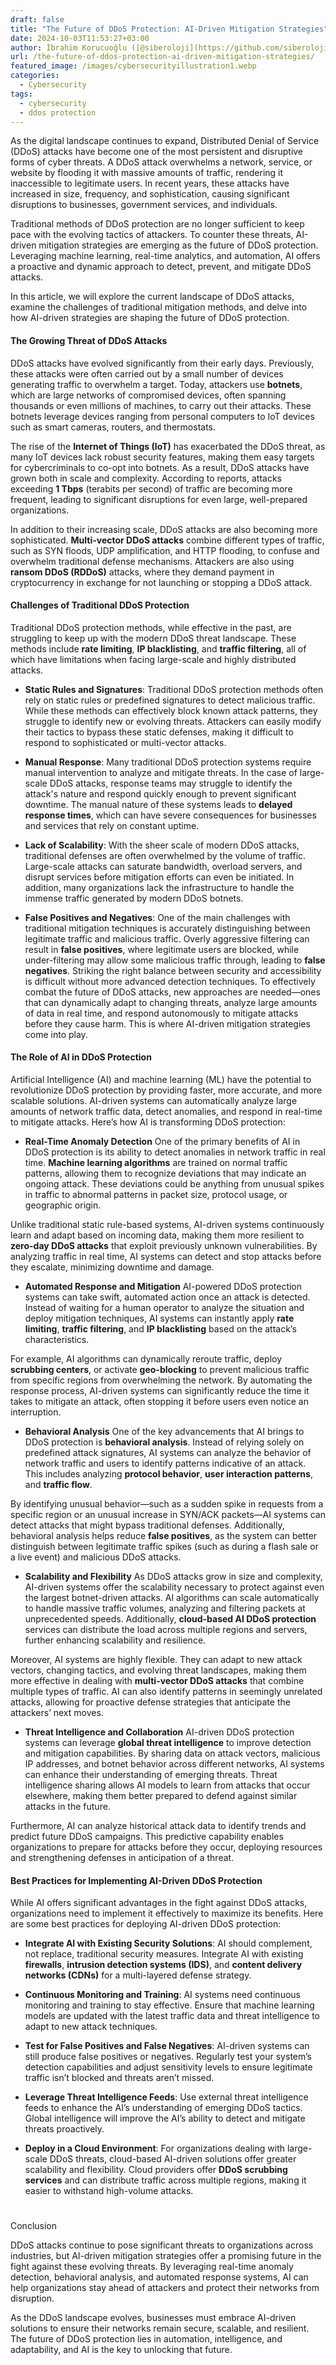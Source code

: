 ```yaml
---
draft: false
title: "The Future of DDoS Protection: AI-Driven Mitigation Strategies"
date: 2024-10-03T11:53:27+03:00
author: İbrahim Korucuoğlu ([@siberoloji](https://github.com/siberoloji))
url: /the-future-of-ddos-protection-ai-driven-mitigation-strategies/
featured_image: /images/cybersecurityillustration1.webp
categories:
  - Cybersecurity
tags:
  - cybersecurity
  - ddos protection
---
```



As the digital landscape continues to expand, Distributed Denial of Service (DDoS) attacks have become one of the most persistent and disruptive forms of cyber threats. A DDoS attack overwhelms a network, service, or website by flooding it with massive amounts of traffic, rendering it inaccessible to legitimate users. In recent years, these attacks have increased in size, frequency, and sophistication, causing significant disruptions to businesses, government services, and individuals.



Traditional methods of DDoS protection are no longer sufficient to keep pace with the evolving tactics of attackers. To counter these threats, AI-driven mitigation strategies are emerging as the future of DDoS protection. Leveraging machine learning, real-time analytics, and automation, AI offers a proactive and dynamic approach to detect, prevent, and mitigate DDoS attacks.



In this article, we will explore the current landscape of DDoS attacks, examine the challenges of traditional mitigation methods, and delve into how AI-driven strategies are shaping the future of DDoS protection.


#### The Growing Threat of DDoS Attacks



DDoS attacks have evolved significantly from their early days. Previously, these attacks were often carried out by a small number of devices generating traffic to overwhelm a target. Today, attackers use **botnets**, which are large networks of compromised devices, often spanning thousands or even millions of machines, to carry out their attacks. These botnets leverage devices ranging from personal computers to IoT devices such as smart cameras, routers, and thermostats.



The rise of the **Internet of Things (IoT)** has exacerbated the DDoS threat, as many IoT devices lack robust security features, making them easy targets for cybercriminals to co-opt into botnets. As a result, DDoS attacks have grown both in scale and complexity. According to reports, attacks exceeding **1 Tbps** (terabits per second) of traffic are becoming more frequent, leading to significant disruptions for even large, well-prepared organizations.



In addition to their increasing scale, DDoS attacks are also becoming more sophisticated. **Multi-vector DDoS attacks** combine different types of traffic, such as SYN floods, UDP amplification, and HTTP flooding, to confuse and overwhelm traditional defense mechanisms. Attackers are also using **ransom DDoS (RDDoS)** attacks, where they demand payment in cryptocurrency in exchange for not launching or stopping a DDoS attack.


#### Challenges of Traditional DDoS Protection



Traditional DDoS protection methods, while effective in the past, are struggling to keep up with the modern DDoS threat landscape. These methods include **rate limiting**, **IP blacklisting**, and **traffic filtering**, all of which have limitations when facing large-scale and highly distributed attacks.


* **Static Rules and Signatures**: Traditional DDoS protection methods often rely on static rules or predefined signatures to detect malicious traffic. While these methods can effectively block known attack patterns, they struggle to identify new or evolving threats. Attackers can easily modify their tactics to bypass these static defenses, making it difficult to respond to sophisticated or multi-vector attacks.

* **Manual Response**: Many traditional DDoS protection systems require manual intervention to analyze and mitigate threats. In the case of large-scale DDoS attacks, response teams may struggle to identify the attack's nature and respond quickly enough to prevent significant downtime. The manual nature of these systems leads to **delayed response times**, which can have severe consequences for businesses and services that rely on constant uptime.

* **Lack of Scalability**: With the sheer scale of modern DDoS attacks, traditional defenses are often overwhelmed by the volume of traffic. Large-scale attacks can saturate bandwidth, overload servers, and disrupt services before mitigation efforts can even be initiated. In addition, many organizations lack the infrastructure to handle the immense traffic generated by modern DDoS botnets.

* **False Positives and Negatives**: One of the main challenges with traditional mitigation techniques is accurately distinguishing between legitimate traffic and malicious traffic. Overly aggressive filtering can result in **false positives**, where legitimate users are blocked, while under-filtering may allow some malicious traffic through, leading to **false negatives**. Striking the right balance between security and accessibility is difficult without more advanced detection techniques.
To effectively combat the future of DDoS attacks, new approaches are needed—ones that can dynamically adapt to changing threats, analyze large amounts of data in real time, and respond autonomously to mitigate attacks before they cause harm. This is where AI-driven mitigation strategies come into play.


#### The Role of AI in DDoS Protection



Artificial Intelligence (AI) and machine learning (ML) have the potential to revolutionize DDoS protection by providing faster, more accurate, and more scalable solutions. AI-driven systems can automatically analyze large amounts of network traffic data, detect anomalies, and respond in real-time to mitigate attacks. Here’s how AI is transforming DDoS protection:


* **Real-Time Anomaly Detection**
One of the primary benefits of AI in DDoS protection is its ability to detect anomalies in network traffic in real time. **Machine learning algorithms** are trained on normal traffic patterns, allowing them to recognize deviations that may indicate an ongoing attack. These deviations could be anything from unusual spikes in traffic to abnormal patterns in packet size, protocol usage, or geographic origin.



Unlike traditional static rule-based systems, AI-driven systems continuously learn and adapt based on incoming data, making them more resilient to **zero-day DDoS attacks** that exploit previously unknown vulnerabilities. By analyzing traffic in real time, AI systems can detect and stop attacks before they escalate, minimizing downtime and damage.





* **Automated Response and Mitigation**
AI-powered DDoS protection systems can take swift, automated action once an attack is detected. Instead of waiting for a human operator to analyze the situation and deploy mitigation techniques, AI systems can instantly apply **rate limiting**, **traffic filtering**, and **IP blacklisting** based on the attack’s characteristics.



For example, AI algorithms can dynamically reroute traffic, deploy **scrubbing centers**, or activate **geo-blocking** to prevent malicious traffic from specific regions from overwhelming the network. By automating the response process, AI-driven systems can significantly reduce the time it takes to mitigate an attack, often stopping it before users even notice an interruption.





* **Behavioral Analysis**
One of the key advancements that AI brings to DDoS protection is **behavioral analysis**. Instead of relying solely on predefined attack signatures, AI systems can analyze the behavior of network traffic and users to identify patterns indicative of an attack. This includes analyzing **protocol behavior**, **user interaction patterns**, and **traffic flow**.



By identifying unusual behavior—such as a sudden spike in requests from a specific region or an unusual increase in SYN/ACK packets—AI systems can detect attacks that might bypass traditional defenses. Additionally, behavioral analysis helps reduce **false positives**, as the system can better distinguish between legitimate traffic spikes (such as during a flash sale or a live event) and malicious DDoS attacks.





* **Scalability and Flexibility**
As DDoS attacks grow in size and complexity, AI-driven systems offer the scalability necessary to protect against even the largest botnet-driven attacks. AI algorithms can scale automatically to handle massive traffic volumes, analyzing and filtering packets at unprecedented speeds. Additionally, **cloud-based AI DDoS protection** services can distribute the load across multiple regions and servers, further enhancing scalability and resilience.



Moreover, AI systems are highly flexible. They can adapt to new attack vectors, changing tactics, and evolving threat landscapes, making them more effective in dealing with **multi-vector DDoS attacks** that combine multiple types of traffic. AI can also identify patterns in seemingly unrelated attacks, allowing for proactive defense strategies that anticipate the attackers’ next moves.





* **Threat Intelligence and Collaboration**
AI-driven DDoS protection systems can leverage **global threat intelligence** to improve detection and mitigation capabilities. By sharing data on attack vectors, malicious IP addresses, and botnet behavior across different networks, AI systems can enhance their understanding of emerging threats. Threat intelligence sharing allows AI models to learn from attacks that occur elsewhere, making them better prepared to defend against similar attacks in the future.



Furthermore, AI can analyze historical attack data to identify trends and predict future DDoS campaigns. This predictive capability enables organizations to prepare for attacks before they occur, deploying resources and strengthening defenses in anticipation of a threat.


#### Best Practices for Implementing AI-Driven DDoS Protection



While AI offers significant advantages in the fight against DDoS attacks, organizations need to implement it effectively to maximize its benefits. Here are some best practices for deploying AI-driven DDoS protection:


* **Integrate AI with Existing Security Solutions**: AI should complement, not replace, traditional security measures. Integrate AI with existing **firewalls**, **intrusion detection systems (IDS)**, and **content delivery networks (CDNs)** for a multi-layered defense strategy.

* **Continuous Monitoring and Training**: AI systems need continuous monitoring and training to stay effective. Ensure that machine learning models are updated with the latest traffic data and threat intelligence to adapt to new attack techniques.

* **Test for False Positives and False Negatives**: AI-driven systems can still produce false positives or negatives. Regularly test your system’s detection capabilities and adjust sensitivity levels to ensure legitimate traffic isn’t blocked and threats aren’t missed.

* **Leverage Threat Intelligence Feeds**: Use external threat intelligence feeds to enhance the AI’s understanding of emerging DDoS tactics. Global intelligence will improve the AI’s ability to detect and mitigate threats proactively.

* **Deploy in a Cloud Environment**: For organizations dealing with large-scale DDoS threats, cloud-based AI-driven solutions offer greater scalability and flexibility. Cloud providers offer **DDoS scrubbing services** and can distribute traffic across multiple regions, making it easier to withstand high-volume attacks.
#



Conclusion



DDoS attacks continue to pose significant threats to organizations across industries, but AI-driven mitigation strategies offer a promising future in the fight against these evolving threats. By leveraging real-time anomaly detection, behavioral analysis, and automated response systems, AI can help organizations stay ahead of attackers and protect their networks from disruption.



As the DDoS landscape evolves, businesses must embrace AI-driven solutions to ensure their networks remain secure, scalable, and resilient. The future of DDoS protection lies in automation, intelligence, and adaptability, and AI is the key to unlocking that future.
